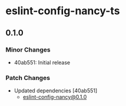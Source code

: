 # eslint-config-nancy-ts

## 0.1.0

### Minor Changes

- 40ab551: Initial release

### Patch Changes

- Updated dependencies [40ab551]
  - eslint-config-nancy@0.1.0
